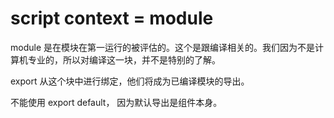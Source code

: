 # script context = module

module 是在模块在第一运行的被评估的。这个是跟编译相关的。我们因为不是计算机专业的，所以对编译这一块，并不是特别的了解。

export 从这个块中进行绑定，他们将成为已编译模块的导出。

不能使用 export default， 因为默认导出是组件本身。
